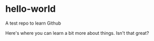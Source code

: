 # hello-world
A test repo to learn Github

Here's where you can learn a bit more about things. Isn't that great?
